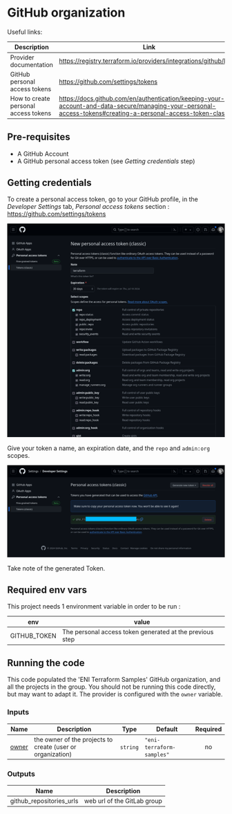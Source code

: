 # GitHub organization

Useful links:

| Description                          | Link                                                                                                                                                         |
|--------------------------------------|--------------------------------------------------------------------------------------------------------------------------------------------------------------|
| Provider documentation               | https://registry.terraform.io/providers/integrations/github/latest                                                                                           |
| GitHub personal access tokens        | https://github.com/settings/tokens                                                                                                                           |
| How to create personal access tokens | https://docs.github.com/en/authentication/keeping-your-account-and-data-secure/managing-your-personal-access-tokens#creating-a-personal-access-token-classic |

## Pre-requisites

* A GitHub Account
* A GitHub personal access token (see _Getting credentials_ step)

## Getting credentials

To create a personal access token, go to your GitHub profile, in the _Developer Settings_ tab, _Personal access tokens_ section : https://github.com/settings/tokens

![Create a token](docs/01-create-token.png)

Give your token a name, an expiration date, and the `repo` and `admin:org` scopes.

![The token is created](docs/02-created-token.png)

Take note of the generated Token.

## Required env vars

This project needs 1 environment variable in order to be run :

| env          | value                                                    |
|--------------|----------------------------------------------------------|
| GITHUB_TOKEN | The personal access token generated at the previous step |

## Running the code

This code populated the 'ENI Terraform Samples' GitHub organization, and all the projects in the group.
You should not be running this code directly, but may want to adapt it.
The provider is configured with the `owner` variable.

### Inputs

| Name                                              | Description                                                | Type     | Default                   | Required |
|---------------------------------------------------|------------------------------------------------------------|----------|---------------------------|:--------:|
| <a name="input_owner"></a> [owner](#input\_owner) | the owner of the projects to create (user or organization) | `string` | `"eni-terraform-samples"` |    no    |

### Outputs

| Name                     | Description                 |
|--------------------------|-----------------------------|
| github_repositories_urls | web url of the GitLab group |
